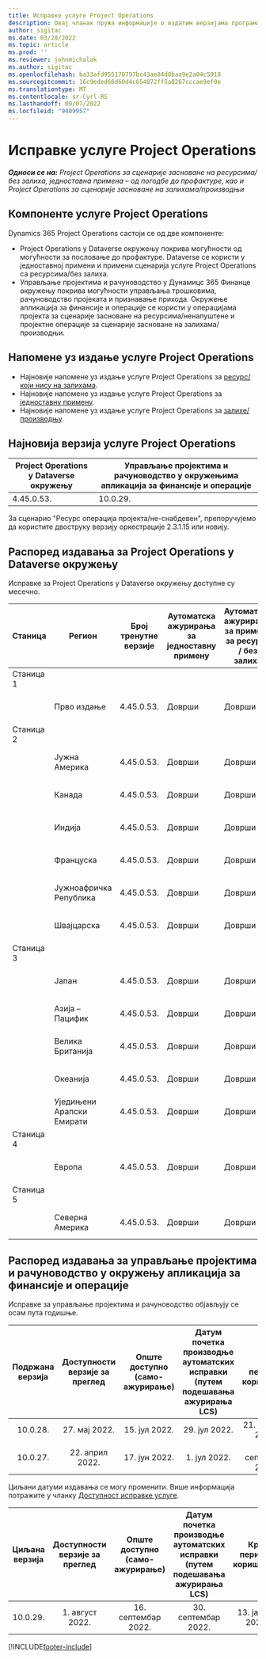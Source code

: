 ```yaml
---
title: Исправке услуге Project Operations
description: Овај чланак пружа информације о издатим верзијама програма Dynamics 365 Project Operations.
author: sigitac
ms.date: 03/28/2022
ms.topic: article
ms.prod: ''
ms.reviewer: johnmichalak
ms.author: sigitac
ms.openlocfilehash: ba33afd955170797bc43ae84d8baa9e2a04c5918
ms.sourcegitcommit: 16c9eded66d60d4c654872ff5a0267cccae9ef0e
ms.translationtype: MT
ms.contentlocale: sr-Cyrl-RS
ms.lasthandoff: 09/07/2022
ms.locfileid: "9409957"
---
```

# <a name="project-operations-updates"></a>Исправке услуге Project Operations

_**Односи се на:** Project Operations за сценарије засноване на ресурсима/без залиха, једноставна примена – од погодбе до профактуре, као и Project Operations за сценарије засноване на залихама/производњи_



## <a name="project-operations-components"></a>Компоненте услуге Project Operations

Dynamics 365 Project Operations састоји се од две компоненте:

- Project Operations у Dataverse окружењу покрива могућности од могућности за пословање до профактуре. Dataverse се користи у једноставној примени и примени сценарија услуге Project Operations са ресурсима/без залиха.
- Управљање пројектима и рачуноводство у Дyнамицс 365 Финанце окружењу покрива могућности управљања трошковима, рачуноводство пројеката и признавање прихода. Окружење апликација за финансије и операције се користи у операцијама пројекта за сценарије засноване на ресурсима/ненапуштене и пројектне операције за сценарије засноване на залихама/производњи.

## <a name="project-operations-release-notes"></a>Напомене уз издање услуге Project Operations
- Најновије напомене уз издање услуге Project Operations за [ресурс/који нису на залихама](whats-new-july-2022-resource-based.md).
- Најновије напомене уз издање услуге Project Operations за [једноставну примену](../pro/whats-new/whats-new-july-2022-lite.md).
- Најновије напомене уз издање услуге Project Operations за [залихе/производњу](../prod-pma/whats-new/whats-new-jul-2022-stocked.md).

## <a name="project-operations-latest-version"></a>Најновија верзија услуге Project Operations

| Project Operations у Dataverse окружењу | Управљање пројектима и рачуноводство у окружењима апликација за финансије и операције | 
| --- | --- |
| 4.45.0.53. | 10.0.29. |

За сценарио "Ресурс операција пројекта/не-снабдевен", препоручујемо да користите двоструку верзију оркестрације 2.3.1.15 или новију.

## <a name="release-schedule-for-project-operations-on-dataverse-environment"></a>Распоред издавања за Project Operations у Dataverse окружењу

Исправке за Project Operations у Dataverse окружењу доступне су месечно. 

| Станица | Регион | Број тренутне верзије | Аутоматска ажурирања за једноставну примену | Аутоматска ажурирања за примену за ресурсе / без залиха | Број следеће верзије | Датум опште доступности следеће верзије |
|-----------|-----------------------|-----------------|--------------------|---------------------|---------------------|---------------------|
| Станица 1 |   &nbsp;              |    &nbsp;       | &nbsp;             |      &nbsp;         |      &nbsp;         |      &nbsp;         |
|   &nbsp;  | Прво издање         |  4.45.0.53.      | Доврши           | Доврши            | TBD                 | 09. септембар 2022.      |
| Станица 2 |   &nbsp;              |    &nbsp;       | &nbsp;             |      &nbsp;         |      &nbsp;         |      &nbsp;         |
|   &nbsp;  | Јужна Америка         |  4.45.0.53.      | Доврши           | Доврши            | TBD                 | 09. септембар 2022.       |
|   &nbsp;  | Канада                |  4.45.0.53.      | Доврши           | Доврши            | TBD                 | 09. септембар 2022.       |
|   &nbsp;  | Индија                 |  4.45.0.53.      | Доврши           | Доврши            | TBD                 | 09. септембар 2022.       |
|   &nbsp;  | Француска                |  4.45.0.53.      | Доврши           | Доврши            | TBD                 | 09. септембар 2022.       |
|   &nbsp;  | Јужноафричка Република          |  4.45.0.53.      | Доврши           | Доврши            | TBD                 | 09. септембар 2022.       |
|   &nbsp;  | Швајцарска           |  4.45.0.53.      | Доврши           | Доврши            | TBD                 | 09. септембар 2022.       |
| Станица 3 |      &nbsp;           |     &nbsp;      |     &nbsp;         |      &nbsp;         |      &nbsp;         |      &nbsp;         |
|   &nbsp;  | Јапан                 |  4.45.0.53.      | Доврши      | Доврши       | TBD                 | 09. септембар 2022.       |
|   &nbsp;  | Азија – Пацифик          |  4.45.0.53.      | Доврши      | Доврши       | TBD                 | 09. септембар 2022.       |
|   &nbsp;  | Велика Британија         |  4.45.0.53.      | Доврши      | Доврши       | TBD                 | 09. септембар 2022.       |
|   &nbsp;  | Океанија               |  4.45.0.53.      | Доврши      | Доврши       | TBD                 | 09. септембар 2022.       |
|   &nbsp;  | Уједињени Арапски Емирати  |  4.45.0.53.      | Доврши      | Доврши       | TBD                 | 09. септембар 2022.       |
| Станица 4 |     &nbsp;            |     &nbsp;      |     &nbsp;         |      &nbsp;         |      &nbsp;         |      &nbsp;         |
|   &nbsp;  | Европа                |  4.45.0.53.      | Доврши           | Доврши            | TBD           | 16. септембар 2022.       |
| Станица 5 |     &nbsp;            |     &nbsp;      |     &nbsp;         |      &nbsp;         |      &nbsp;         |      &nbsp;         |
|   &nbsp;  | Северна Америка         |  4.45.0.53.      | Доврши           | Доврши            | TBD           | 16. септембар 2022.       |

## <a name="release-schedule-for-project-management-and-accounting-in-the-finance-and-operations-apps-environment"></a>Распоред издавања за управљање пројектима и рачуноводство у окружењу апликација за финансије и операције

Исправке за управљање пројектима и рачуноводство објављују се осам пута годишње.

|Подржана верзија| Доступности верзије за преглед | Опште доступно (само-ажурирање) | Датум почетка производње аутоматских исправки (путем подешавања ажурирања LCS) |   Крај периода коришћења   |
|:---------------:|:---------------------------:|:---------------------------------:|:--------------------------------------------------------------------:|:------------------:|
|     10.0.28.     |      27. мај 2022.           |        15. јул 2022.              |                          29. јул 2022.                               | 21. октобар 2022.   |
|     10.0.27.     |      22. април 2022.         |        17. јун 2022.              |                          1. јул 2022.                                | 16. септембар 2022. |

Циљани датуми издавања се могу променити. Више информација потражите у чланку [Доступност исправке услуге](/dynamics365/fin-ops-core/fin-ops/get-started/public-preview-releases?toc=%2fdynamics365%2ffinance%2ftoc.json).

|Циљана верзија | Доступности верзије за преглед | Опште доступно (само-ажурирање) | Датум почетка производње аутоматских исправки (путем подешавања ажурирања LCS) |   Крај периода коришћења   |
|:---------------:|:---------------------------:|:---------------------------------:|:--------------------------------------------------------------------:|:------------------:|
|     10.0.29.     |      1. август 2022.         |       16. септембар 2022.          |                        30. септембар 2022.                            | 13. јануар 2023.   |

[!INCLUDE[footer-include](../includes/footer-banner.md)]
